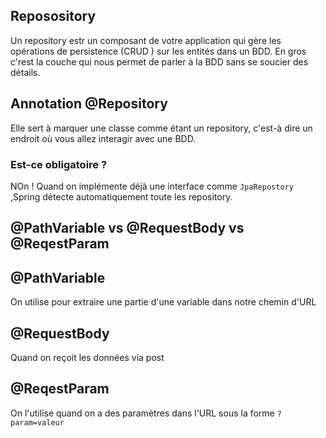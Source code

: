 ## Reposository
Un repository estr un composant de votre application qui gère les opérations de persistence (CRUD ) sur les entités dans un BDD. En gros c'rest la couche qui nous permet de parler à la BDD sans se soucier des détails.

## Annotation @Repository

Elle sert à marquer une classe comme étant un repository, c'est-à dire un endroit où vous allez interagir avec une BDD.

### Est-ce obligatoire ?

NOn ! Quand on implémente déjà une interface comme `JpaRepostory `,Spring détecte automatiquement toute les repository.

## @PathVariable vs @RequestBody vs @ReqestParam


## @PathVariable 
On utilise pour extraire une partie d'une variable dans notre chemin d'URL
## @RequestBody
Quand on reçoit les données via post
## @ReqestParam
On l'utilise quand on a des paramètres dans l'URL sous la forme `?param=valeur`